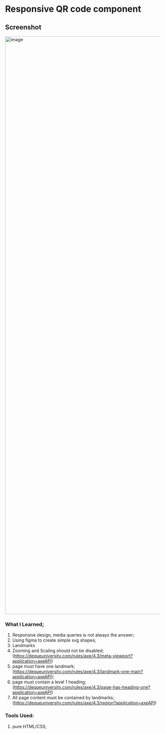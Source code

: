# Responsive QR code component
## Screenshot
<img width="1882" alt="image" src="https://user-images.githubusercontent.com/80884591/156058511-9e178373-227d-4179-88dc-825f4ca05693.png">

### What I Learned;
1. Responsive design, media queries is not always the answer;
2. Using figma to create simple svg shapes;
3. Landmarks
4. Zooming and Scaling should not be disabled; (https://dequeuniversity.com/rules/axe/4.3/meta-viewport?application=axeAPI)
5. page must have one landmark; (https://dequeuniversity.com/rules/axe/4.3/landmark-one-main?application=axeAPI);
6. page must contain a level 1 heading; (https://dequeuniversity.com/rules/axe/4.3/page-has-heading-one?application=axeAPI)
7. All page content must be contained by landmarks; (https://dequeuniversity.com/rules/axe/4.3/region?application=axeAPI)

### Tools Used: 
1. pure HTML/CSS;
